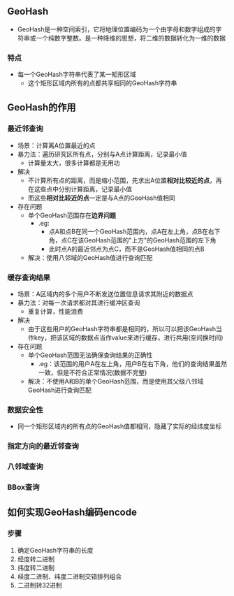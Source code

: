 ## GeoHash
- GeoHash是一种空间索引，它将地理位置编码为一个由字母和数字组成的字符串或一个纯数字整数。是一种降维的思想，将二维的数据转化为一维的数据
### 特点
- 每一个GeoHash字符串代表了某一矩形区域
  - 这个矩形区域内所有的点都共享相同的GeoHash字符串
## GeoHash的作用
### 最近邻查询
- 场景：计算离A位置最近的点
- 暴力法：遍历研究区所有点，分别与A点计算距离，记录最小值
  - 计算量太大，很多计算都是无用功
- 解决
  - 不计算所有点的距离，而是缩小范围，先求出A位置**相对比较近的点**，再在这些点中分别计算距离，记录最小值
  - 而这些**相对比较近的点**一定是与A点的GeoHash值相同
- 存在问题
  - 单个GeoHash范围存在**边界问题**
    - .eg:
      - 点A和点B在同一个GeoHash范围内，点A在左上角，点B在右下角，点C在该GeoHash范围的"上方"的GeoHash范围的左下角
      - 此时点A的最近邻点为点C，而不是GeoHash值相同的点B
  - 解决：使用八邻域的GeoHash值进行查询匹配
### 缓存查询结果
- 场景：A区域内的多个用户不断发送位置信息请求其附近的数据点
- 暴力法：对每一次请求都对其进行缓冲区查询
  - 重复计算，性能浪费
- 解决
  - 由于这些用户的GeoHash字符串都是相同的，所以可以把该GeoHash当作key，把该区域的数据点当作value来进行缓存，进行共用(空间换时间)
- 存在问题
  - 单个GeoHash范围无法确保查询结果的正确性
    - .eg：该范围的用户A在左上角，用户B在右下角，他们的查询结果虽然一致，但是不符合正常情况(数据不完整)
  - 解决：不使用A和B的单个GeoHash范围，而是使用其父级八邻域GeoHash进行查询匹配
### 数据安全性
- 同一个矩形区域内的所有点的GeoHash值都相同，隐藏了实际的经纬度坐标
### 指定方向的最近邻查询
### 八邻域查询
### BBox查询
## 如何实现GeoHash编码encode
### 步骤
1. 确定GeoHash字符串的长度
2. 经度转二进制
3. 纬度转二进制
4. 经度二进制、纬度二进制交错排列组合
5. 二进制转32进制

